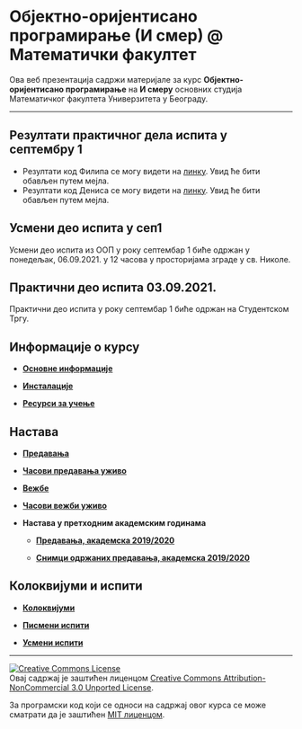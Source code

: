 # Објектно-оријентисано програмирање (И смер) @ Математички факултет

Ова веб презентација садржи материјале за курс **Објектно-оријентисано програмирање** на **И смеру** основних студија Математичког факултета Универзитета у Београду.

---

## Резултати практичног дела испита у септембру 1
* Резултати код Филипа се могу видети на [линку](https://docs.google.com/spreadsheets/d/1NBc1VqkmT-rC0ByZgdkk8sBn678my-Suyik9vJK1TRE/edit?usp=sharing). Увид ће бити обављен путем мејла.
* Резултати код Дениса се могу видети на [линку](/pismeni-ispiti/info/202021/sep1/oop.sep1.denis.pdf). Увид ће бити обављен путем мејла.

## Усмени део испита у сеп1
Усмени део испита из ООП у року септембар 1 биће одржан у понедељак, 06.09.2021. у 12 часова у просторијама зграде у св. Николе.

## Практични део испита 03.09.2021.
Практични део испита у року септембар 1 биће одржан на Студентском Тргу. 

## Информације о курсу

* **[Основне информације](/informacije/README-2020-21.md)**

* **[Инсталације](/INSTALACIJE-2020-21.md)**

* **[Ресурси за учење](/RESURSI-ZA-UCENJE-2020-21.md)**

## Настава

* **[Предавања](/predavanja/README-2020-21.md)**

* **[Часови предавања уживо](/predavanja/casovi-uzivo/README-2020-21.md)**

* **[Вежбе](/vezbe/README.md)**

* **[Часови вежби уживо](/vezbe/casovi-uzivo/README.md)**

* **Настава у претходним академским годинама**

  * **[Предавања, академска 2019/2020](/predavanja/README-2019-20.md)**

  * **[Снимци одржаних предавања, академска 2019/2020](/predavanja/casovi-uzivo/README-2019-20.md)**

## Колоквијуми и испити

* **[Колоквијуми](/kolokvijumi/README.md)**

* **[Писмени испити](/pismeni-ispiti/README.md)**

* **[Усмени испити](/usmeni-ispiti/README.md)**

---

<a rel="license" href="http://creativecommons.org/licenses/by-nc/3.0/"><img alt="Creative Commons License" style="border-width:0" src="https://i.creativecommons.org/l/by-nc/3.0/88x31.png" /></a><br />Овај садржај је заштићен лиценцом <a rel="license" href="http://creativecommons.org/licenses/by-nc/3.0/">Creative Commons Attribution-NonCommercial 3.0 Unported License</a>.

За програмски код који се односи на садржај овог курса се може сматрати да је заштићен [MIT лиценцом](/LICENSE).
